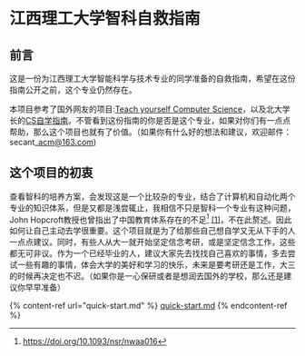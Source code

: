 # 江西理工大学智科自救指南

## 前言

&#x20;  这是一份为江西理工大学智能科学与技术专业的同学准备的自救指南，希望在这份指南公开之前，这个专业仍然存在。

&#x20;   本项目参考了国外网友的项目:[Teach yourself Computer Science](https://teachyourselfcs.com)，以及北大学长的[CS自学指南](https://csdiy.wiki)。不管看到这份指南的你是否是这个专业，如果对你们有一点点帮助，那么这个项目也就有了价值。（如果你有什么好的想法和建议，欢迎邮件：secant\_acm@163.com)

## 这个项目的初衷

&#x20;   查看智科的培养方案，会发现这是一个比较杂的专业，结合了计算机和自动化两个专业的知识体系，但是又都是浅尝辄止，我相信不只是智科一个专业有这种问题，John Hopcroft教授也曾指出了中国教育体系存在的不足[^1] [\[1\]](https://doi.org/10.1093/nsr/nwaa016)，不在此赘述。因此如何让自己主动去学很重要。这个项目就是为了给那些自己想自学又无从下手的人一点点建议。同时，有些人从大一就开始坚定信念考研，或是坚定信念工作，这些都无可非议。作为一个已经毕业的人，建议大家先去找找自己喜欢的事情，多去尝试一些有趣的事情，体会大学的美好和学习的快乐，未来是要考研还是工作，大三的时候再决定也不迟。（如果你是一心保研或者是想润去国外的学校，那么还是建议你早早准备）


{% content-ref url="quick-start.md" %}
[quick-start.md](introduce.md)
{% endcontent-ref %}
[^1]:https://doi.org/10.1093/nsr/nwaa016


